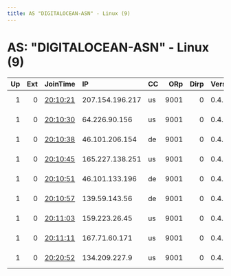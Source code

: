 ```yaml
---
title: AS "DIGITALOCEAN-ASN" - Linux (9)
---
```


# AS: "DIGITALOCEAN-ASN" - Linux (9)

|   Up |   Ext | JoinTime                                                                                              | IP              | CC   |   ORp |   Dirp | Version   | Contact                         | Nickname   |   eFamMembers |
|-----:|------:|:------------------------------------------------------------------------------------------------------|:----------------|:-----|------:|-------:|:----------|:--------------------------------|:-----------|--------------:|
|    1 |     0 | [20:10:21](https://nusenu.github.io/OrNetStats/w/relay/5D746B711342C542638EDE925B8A2DDBFBCA45F2.html) | 207.154.196.217 | us   |  9001 |      0 | 0.4.7.13  | &lt;plazmatore@gmail.com&gt; @a | plazma     |             9 |
|    1 |     0 | [20:10:30](https://nusenu.github.io/OrNetStats/w/relay/738D79E43CC84947B953C5D26CC47ACDBD316D49.html) | 64.226.90.156   | us   |  9001 |      0 | 0.4.7.13  | &lt;plazmatore@gmail.com&gt; @a | plazma     |             9 |
|    1 |     0 | [20:10:38](https://nusenu.github.io/OrNetStats/w/relay/1D32E3A522A31B6B9B417A3C88FBFB1468354F62.html) | 46.101.206.154  | de   |  9001 |      0 | 0.4.7.13  | &lt;plazmatore@gmail.com&gt; @a | plazma     |             9 |
|    1 |     0 | [20:10:45](https://nusenu.github.io/OrNetStats/w/relay/AD5DA8E27C7CE86A91F2D735F5F8A36B45D42008.html) | 165.227.138.251 | us   |  9001 |      0 | 0.4.7.13  | &lt;plazmatore@gmail.com&gt; @a | plazma     |             9 |
|    1 |     0 | [20:10:51](https://nusenu.github.io/OrNetStats/w/relay/0C2D500C42542C972385FF2920AFC67134A347F0.html) | 46.101.133.196  | de   |  9001 |      0 | 0.4.7.13  | &lt;plazmatore@gmail.com&gt; @a | plazma     |             9 |
|    1 |     0 | [20:10:57](https://nusenu.github.io/OrNetStats/w/relay/F388043AF236D2C7F8F37D008D08F1017ECD18E7.html) | 139.59.143.56   | de   |  9001 |      0 | 0.4.7.13  | &lt;plazmatore@gmail.com&gt; @a | plazma     |             9 |
|    1 |     0 | [20:11:03](https://nusenu.github.io/OrNetStats/w/relay/4DA8D0855C9257A95BCCF354AF02B4FCC05E7363.html) | 159.223.26.45   | us   |  9001 |      0 | 0.4.7.13  | &lt;plazmatore@gmail.com&gt; @a | plazma     |             9 |
|    1 |     0 | [20:11:11](https://nusenu.github.io/OrNetStats/w/relay/69AA08963AF6DAB155F0E1B486683385F322EE54.html) | 167.71.60.171   | us   |  9001 |      0 | 0.4.7.13  | &lt;plazmatore@gmail.com&gt; @a | plazma     |             9 |
|    1 |     0 | [20:20:52](https://nusenu.github.io/OrNetStats/w/relay/4BCEA5B4A8044992C78423AE239DB5A3D3E8FC4D.html) | 134.209.227.9   | us   |  9001 |      0 | 0.4.7.13  | &lt;plazmatore@gmail.com&gt; @a | plazma     |             9 |
